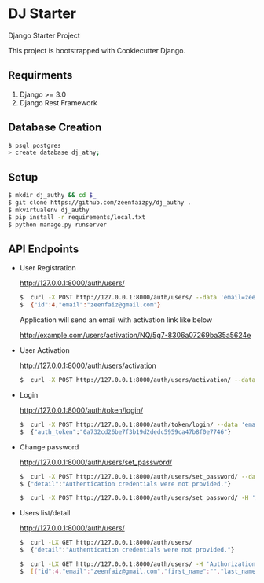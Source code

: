 DJ Starter
==========

Django Starter Project

This project is bootstrapped with Cookiecutter Django.


Requirments
-----------

1. Django >= 3.0
2. Django Rest Framework

Database Creation
-----------------

```bash
$ psql postgres
> create database dj_athy;
```


Setup
-----

```bash
$ mkdir dj_authy && cd $_
$ git clone https://github.com/zeenfaizpy/dj_authy .
$ mkvirtualenv dj_authy
$ pip install -r requirements/local.txt
$ python manage.py runserver
```


API Endpoints
---------------

- User Registration

  http://127.0.0.1:8000/auth/users/
  ```bash
  $  curl -X POST http://127.0.0.1:8000/auth/users/ --data 'email=zeenfaiz@gmail.com&password=findmypassword'
  $  {"id":4,"email":"zeenfaiz@gmail.com"}
  ```
  Application will send an email with activation link like below
  
  http://example.com/users/activation/NQ/5g7-8306a07269ba35a5624e

- User Activation

  http://127.0.0.1:8000/auth/users/activation
  ```bash
  $  curl -X POST http://127.0.0.1:8000/auth/users/activation/ --data 'uid=NA&token=5g7-40b13e343ccab81c00a1'
  ```

- Login

  http://127.0.0.1:8000/auth/token/login/
  ```bash
  $  curl -X POST http://127.0.0.1:8000/auth/token/login/ --data 'email=zeenfaiz@gmail.com&password=findmypassword'
  $  {"auth_token":"0a732cd26be7f3b19d2dedc5959ca47b8f0e7746"}
  ```
    
- Change password

  http://127.0.0.1:8000/auth/users/set_password/
  ```bash
  $  curl -X POST http://127.0.0.1:8000/auth/users/set_password/ --data 'current_password=findmypasswordnew_password=findmypassword123'
  $ {"detail":"Authentication credentials were not provided."}
  ```

  ```bash
  $  curl -X POST http://127.0.0.1:8000/auth/users/set_password/ -H 'Authorization: Bearer 0a732cd26be7f3b19d2dedc5959ca47b8f0e7746' --data 'current_password=findmypassword&new_password=findmypassword123'
  ```

- Users list/detail

  http://127.0.0.1:8000/auth/users/

  ```bash
  $  curl -LX GET http://127.0.0.1:8000/auth/users/
  $  {"detail":"Authentication credentials were not provided."}
  ```

  ```bash
  $  curl -LX GET http://127.0.0.1:8000/auth/users/ -H 'Authorization: Bearer 0a732cd26be7f3b19d2dedc5959ca47b8f0e7746'
  $  [{"id":4,"email":"zeenfaiz@gmail.com","first_name":"","last_name":""}]
  ```